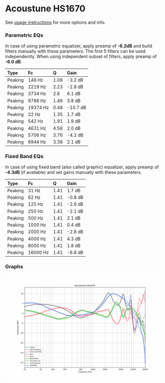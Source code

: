 # Acoustune HS1670
See [usage instructions](https://github.com/jaakkopasanen/AutoEq#usage) for more options and info.

### Parametric EQs
In case of using parametric equalizer, apply preamp of **-6.2dB** and build filters manually
with these parameters. The first 5 filters can be used independently.
When using independent subset of filters, apply preamp of **-6.0 dB**.

| Type    | Fc       |    Q | Gain     |
|:--------|:---------|:-----|:---------|
| Peaking | 146 Hz   | 1.08 | -3.2 dB  |
| Peaking | 2219 Hz  | 2.23 | -2.8 dB  |
| Peaking | 3734 Hz  | 2.6  | 6.1 dB   |
| Peaking | 9788 Hz  | 1.46 | 3.8 dB   |
| Peaking | 19374 Hz | 0.48 | -10.7 dB |
| Peaking | 22 Hz    | 1.35 | 1.7 dB   |
| Peaking | 542 Hz   | 1.91 | 1.9 dB   |
| Peaking | 4631 Hz  | 4.56 | 2.0 dB   |
| Peaking | 5706 Hz  | 3.76 | -4.2 dB  |
| Peaking | 6944 Hz  | 3.38 | 2.1 dB   |

### Fixed Band EQs
In case of using fixed band (also called graphic) equalizer, apply preamp of **-4.3dB**
(if available) and set gains manually with these parameters.

| Type    | Fc       |    Q | Gain    |
|:--------|:---------|:-----|:--------|
| Peaking | 31 Hz    | 1.41 | 1.7 dB  |
| Peaking | 62 Hz    | 1.41 | -0.8 dB |
| Peaking | 125 Hz   | 1.41 | -2.6 dB |
| Peaking | 250 Hz   | 1.41 | -2.1 dB |
| Peaking | 500 Hz   | 1.41 | 2.1 dB  |
| Peaking | 1000 Hz  | 1.41 | 0.4 dB  |
| Peaking | 2000 Hz  | 1.41 | -2.8 dB |
| Peaking | 4000 Hz  | 1.41 | 4.3 dB  |
| Peaking | 8000 Hz  | 1.41 | 1.8 dB  |
| Peaking | 16000 Hz | 1.41 | -6.8 dB |

### Graphs
![](./Acoustune%20HS1670.png)